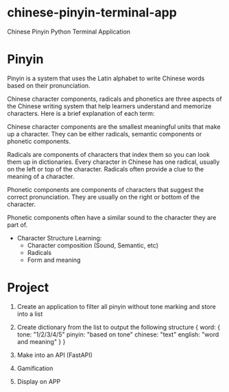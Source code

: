 # chinese-pinyin-terminal-app
Chinese Pinyin Python Terminal Application

# Pinyin
Pinyin is a system that uses the Latin alphabet to write Chinese words based on their pronunciation. 

Chinese character components, radicals and phonetics are three aspects of the Chinese writing system that help learners understand and memorize characters. Here is a brief explanation of each term:

Chinese character components are the smallest meaningful units that make up a character. They can be either radicals, semantic components or phonetic components.

Radicals are components of characters that index them so you can look them up in dictionaries. Every character in Chinese has one radical, usually on the left or top of the character. Radicals often provide a clue to the meaning of a character.

Phonetic components are components of characters that suggest the correct pronunciation. They are usually on the right or bottom of the character. 

Phonetic components often have a similar sound to the character they are part of.

- Character Structure Learning:
    - Character composition (Sound, Semantic, etc)
    - Radicals
    - Form and meaning

# Project 
1. Create an application to filter all pinyin without tone marking and store into a list

2. Create dictionary from the list to output the following structure
{
    word: {
        tone: "1/2/3/4/5"
        pinyin: "based on tone"
        chinese: "text"
        english: "word and meaning"
    }
}

3. Make into an API (FastAPI)

4. Gamification

5. Display on APP


